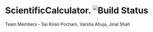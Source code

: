 # ScientificCalculator.  ![Build Status](https://travis-ci.com/sp2728/ScientificCalculator.svg?branch=master)
Team Members - Sai Kiran Pocham, Varsha Ahuja, Jinal Shah
